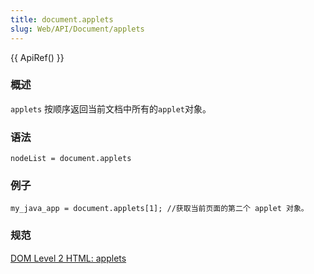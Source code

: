 ```yaml
---
title: document.applets
slug: Web/API/Document/applets
---
```

{{ ApiRef() }}

### 概述

`applets` 按顺序返回当前文档中所有的`applet`对象。

### 语法

```plain
nodeList = document.applets
```

### 例子

```plain
my_java_app = document.applets[1]; //获取当前页面的第二个 applet 对象。
```

### 规范

[DOM Level 2 HTML: applets](http://www.w3.org/TR/DOM-Level-2-HTML/html.html#ID-85113862)
